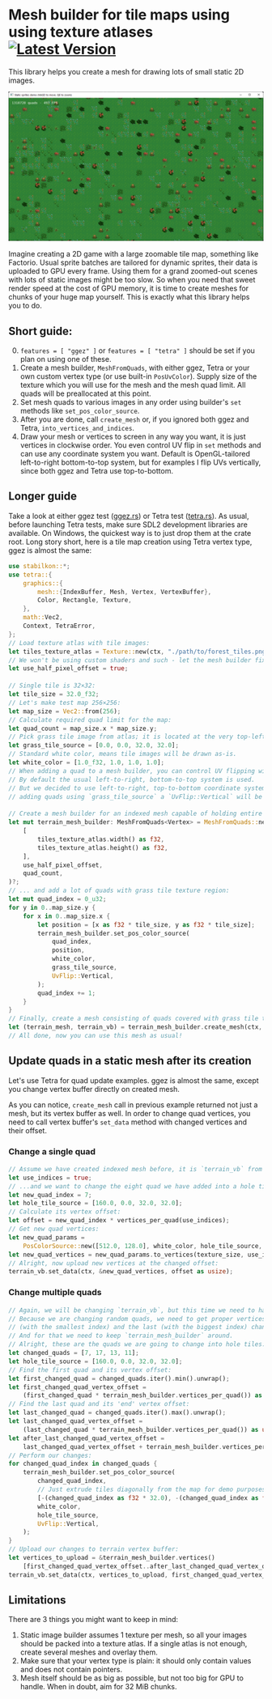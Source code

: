 # Mesh builder for tile maps using using texture atlases &emsp; [![Latest Version]][crates.io]

[Latest Version]: https://img.shields.io/crates/v/stabilkon.svg
[crates.io]: https://crates.io/crates/stabilkon

This library helps you create a mesh for drawing lots of small static 2D images.

![Teaser](teaser.png)

Imagine creating a 2D game with a large zoomable tile map, something like Factorio.
Usual sprite batches are tailored for dynamic sprites, their data is uploaded to GPU every frame.
Using them for a grand zoomed-out scenes with lots of static images might be too slow.
So when you need that sweet render speed at the cost of GPU memory,
it is time to create meshes for chunks of your huge map yourself. This is exactly what this library helps you to do.

## Short guide:

0. `features = [ "ggez" ]` or `features = [ "tetra" ]` should be set if you plan on using one of these.
1. Create a mesh builder, `MeshFromQuads`, with either ggez, Tetra or your own custom vertex type
(or use built-in `PosUvColor`).
Supply size of the texture which you will use for the mesh and the mesh quad limit.
All quads will be preallocated at this point.
2. Set mesh quads to various images in any order using builder's `set` methods like `set_pos_color_source`.
3. After you are done, call `create_mesh` or, if you ignored both ggez and Tetra, `into_vertices_and_indices`.
4. Draw your mesh or vertices to screen in any way you want, it is just vertices in clockwise order.
You even control UV flip in `set` methods and can use any coordinate system you want.
Default is OpenGL-tailored left-to-right bottom-to-top system,
but for examples I flip UVs vertically, since both ggez and Tetra use top-to-bottom.

## Longer guide

Take a look at either ggez test ([ggez.rs](test_ggez_integration/gltests/ggez.rs))
or Tetra test ([tetra.rs](test_tetra_integration/gltests/ggez.rs)). As usual, before launching Tetra tests,
make sure SDL2 development libraries are available. On Windows, the quickest way is to just drop them at the crate root.
Long story short, here is a tile map creation using Tetra vertex type, ggez is almost the same:

```rust
use stabilkon::*;
use tetra::{
    graphics::{
        mesh::{IndexBuffer, Mesh, Vertex, VertexBuffer},
        Color, Rectangle, Texture,
    },
    math::Vec2,
    Context, TetraError,
};
// Load texture atlas with tile images:
let tiles_texture_atlas = Texture::new(ctx, "./path/to/forest_tiles.png")?;
// We won't be using custom shaders and such - let the mesh builder fix UVs for us:
let use_half_pixel_offset = true;

// Single tile is 32×32:
let tile_size = 32.0_f32;
// Let's make test map 256×256:
let map_size = Vec2::from(256);
// Calculate required quad limit for the map:
let quad_count = map_size.x * map_size.y;
// Pick grass tile image from atlas; it is located at the very top-left of the texture atlas.
let grass_tile_source = [0.0, 0.0, 32.0, 32.0];
// Standard white color, means tile images will be drawn as-is.
let white_color = [1.0_f32, 1.0, 1.0, 1.0];
// When adding a quad to a mesh builder, you can control UV flipping with `UvFlip` parameter.
// By default the usual left-to-right, bottom-to-top system is used.
// But we decided to use left-to-right, top-to-bottom coordinate system in tile source rectangle above, so when
// adding quads using `grass_tile_source` a `UvFlip::Vertical` will be supplied.

// Create a mesh builder for an indexed mesh capable of holding entire map...
let mut terrain_mesh_builder: MeshFromQuads<Vertex> = MeshFromQuads::new(
    [
        tiles_texture_atlas.width() as f32,
        tiles_texture_atlas.height() as f32,
    ],
    use_half_pixel_offset,
    quad_count,
)?;
// ... and add a lot of quads with grass tile texture region:
let mut quad_index = 0_u32;
for y in 0..map_size.y {
    for x in 0..map_size.x {
        let position = [x as f32 * tile_size, y as f32 * tile_size];
        terrain_mesh_builder.set_pos_color_source(
            quad_index,
            position,
            white_color,
            grass_tile_source,
            UvFlip::Vertical,
        );
        quad_index += 1;
    }
}
// Finally, create a mesh consisting of quads covered with grass tile texture region:
let (terrain_mesh, terrain_vb) = terrain_mesh_builder.create_mesh(ctx, texture_atlas)?;
// All done, now you can use this mesh as usual!
```

## Update quads in a static mesh after its creation

Let's use Tetra for quad update examples. ggez is almost the same,
except you change vertex buffer directly on created mesh. 

As you can notice, `create_mesh` call in previous example returned not just a mesh, but its vertex buffer as well.
In order to change quad vertices, you need to call vertex buffer's `set_data` method
with changed vertices and their offset.


### Change a single quad

```rust
// Assume we have created indexed mesh before, it is `terrain_vb` from the upper example.
let use_indices = true;
// ...and we want to change the eight quad we have added into a hole tile.
let new_quad_index = 7;
let hole_tile_source = [160.0, 0.0, 32.0, 32.0];
// Calculate its vertex offset:
let offset = new_quad_index * vertices_per_quad(use_indices);
// Get new quad vertices:
let new_quad_params =
    PosColorSource::new([512.0, 128.0], white_color, hole_tile_source, UvFlip::Vertical);
let new_quad_vertices = new_quad_params.to_vertices(texture_size, use_indices);
// Alright, now upload new vertices at the changed offset:
terrain_vb.set_data(ctx, &new_quad_vertices, offset as usize);
```

### Change multiple quads

```rust
// Again, we will be changing `terrain_vb`, but this time we need to have access to entire vertex buffer data.
// Because we are changing random quads, we need to get proper vertices for all quads between the first
// (with the smallest index) and the last (with the biggest index) changed quads. 
// And for that we need to keep `terrain_mesh_builder` around.
// Alright, these are the quads we are going to change into hole tiles:
let changed_quads = [7, 17, 13, 11];
let hole_tile_source = [160.0, 0.0, 32.0, 32.0];
// Find the first quad and its vertex offset:
let first_changed_quad = changed_quads.iter().min().unwrap();
let first_changed_quad_vertex_offset =
    (first_changed_quad * terrain_mesh_builder.vertices_per_quad()) as usize;
// Find the last quad and its 'end' vertex offset:
let last_changed_quad = changed_quads.iter().max().unwrap();
let last_changed_quad_vertex_offset =
    (last_changed_quad * terrain_mesh_builder.vertices_per_quad()) as usize;
let after_last_changed_quad_vertex_offset =
    last_changed_quad_vertex_offset + terrain_mesh_builder.vertices_per_quad() as usize;
// Perform our changes:
for changed_quad_index in changed_quads {
    terrain_mesh_builder.set_pos_color_source(
        changed_quad_index,
        // Just extrude tiles diagonally from the map for demo purposes:
        [-(changed_quad_index as f32 * 32.0), -(changed_quad_index as f32 * 32.0)],
        white_color,
        hole_tile_source,
        UvFlip::Vertical,
    );
}
// Upload our changes to terrain vertex buffer:
let vertices_to_upload = &terrain_mesh_builder.vertices()
    [first_changed_quad_vertex_offset..after_last_changed_quad_vertex_offset];
terrain_vb.set_data(ctx, vertices_to_upload, first_changed_quad_vertex_offset);
```


## Limitations

There are 3 things you might want to keep in mind:

1. Static image builder assumes 1 texture per mesh, so all your images should be packed into a texture atlas.
If a single atlas is not enough, create several meshes and overlay them.
2. Make sure that your vertex type is plain: it should only contain values and does not contain pointers.
3. Mesh itself should be as big as possible, but not too big for GPU to handle. When in doubt, aim for 32 MiB chunks.